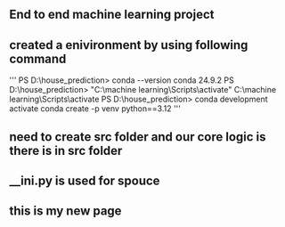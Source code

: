 ## End to end machine learning project
## created a enivironment by using following command
'''
PS D:\house_prediction> conda --version
conda 24.9.2
PS D:\house_prediction> "C:\machine learning\Scripts\activate"
C:\machine learning\Scripts\activate
PS D:\house_prediction> conda development activate
conda create -p venv python==3.12
'''
## need to create src folder  and our core logic is there is in src folder
## __ini.py is used for spouce 
## this is my new page